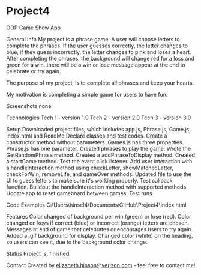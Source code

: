 # Project4
OOP Game Show App

General info
My project is a phrase game. A user will choose letters to complete the phrases. If the user guesses correctly, the letter changes to blue, if they guess incorrectly, the letter changes to pink and loses a heart. After completing the phrases, the background will change red for a loss and green for a win. there will be a win or lose message appear at the end to celebrate or try again. 

The purpose of my project, is to complete all phrases and keep your hearts.

My motivation is completing a simple game for users to have fun.

Screenshots
none

Technologies
Tech 1 - version 1.0
Tech 2 - version 2.0
Tech 3 - version 3.0

Setup
Downloaded project files, which includes app.js, Phrase.js, Game.js, index.html and ReadMe
Declare classes and test codes.
Create a constructor method without parameters.
Games.js has three properties.
Phrase.js has one parameter.
Created phrases to play the game.
Wrote the GetRandomPhrase method.
Created a addPhraseToDisplay method.
Created a startGame method.
Test the event click listener.
Add user interaction with a handleInteraction method using checkLetter, showMatchedLetter, checkForWin, removeLife, and gameOver methods.
Updated file to use the Ul to guess letters to make sure it's working properly.
Test callback function.
Buildout the handleInteraction method with supported methods.
Uodate app to reset gameboard between games.
Test runs.

Code Examples
C:\Users\hinsel4\Documents\GitHub\Project4\index.html

Features
Color changed of background per win (green) or lose (red).
Color changed on keys if correct (blue) or incorrect (orange) letters are chosen.
Messages at end of game that celebrates or encourages users to try again.
Added a .gif background for display.
Changed color (white) on the heading, so users can see it, due to the background color change.


Status
Project is: finished

Contact
Created by elizabeth.hinson@verizon.com - feel free to contact me!